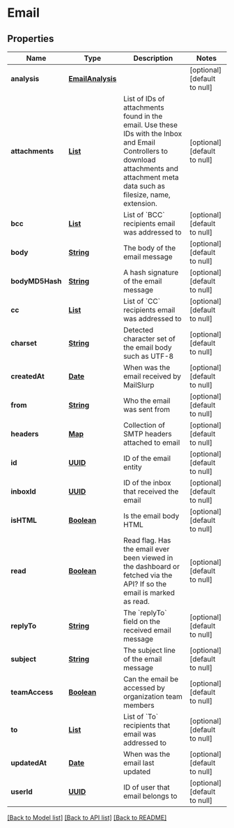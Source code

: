 # Email
## Properties

Name | Type | Description | Notes
------------ | ------------- | ------------- | -------------
**analysis** | [**EmailAnalysis**](EmailAnalysis) |  | [optional] [default to null]
**attachments** | [**List**](string) | List of IDs of attachments found in the email. Use these IDs with the Inbox and Email Controllers to download attachments and attachment meta data such as filesize, name, extension. | [optional] [default to null]
**bcc** | [**List**](string) | List of &#x60;BCC&#x60; recipients email was addressed to | [optional] [default to null]
**body** | [**String**](string) | The body of the email message | [optional] [default to null]
**bodyMD5Hash** | [**String**](string) | A hash signature of the email message | [optional] [default to null]
**cc** | [**List**](string) | List of &#x60;CC&#x60; recipients email was addressed to | [optional] [default to null]
**charset** | [**String**](string) | Detected character set of the email body such as UTF-8 | [optional] [default to null]
**createdAt** | [**Date**](DateTime) | When was the email received by MailSlurp | [optional] [default to null]
**from** | [**String**](string) | Who the email was sent from | [optional] [default to null]
**headers** | [**Map**](string) | Collection of SMTP headers attached to email | [optional] [default to null]
**id** | [**UUID**](UUID) | ID of the email entity | [optional] [default to null]
**inboxId** | [**UUID**](UUID) | ID of the inbox that received the email | [optional] [default to null]
**isHTML** | [**Boolean**](boolean) | Is the email body HTML | [optional] [default to null]
**read** | [**Boolean**](boolean) | Read flag. Has the email ever been viewed in the dashboard or fetched via the API? If so the email is marked as read. | [optional] [default to null]
**replyTo** | [**String**](string) | The &#x60;replyTo&#x60; field on the received email message | [optional] [default to null]
**subject** | [**String**](string) | The subject line of the email message | [optional] [default to null]
**teamAccess** | [**Boolean**](boolean) | Can the email be accessed by organization team members | [optional] [default to null]
**to** | [**List**](string) | List of &#x60;To&#x60; recipients that email was addressed to | [optional] [default to null]
**updatedAt** | [**Date**](DateTime) | When was the email last updated | [optional] [default to null]
**userId** | [**UUID**](UUID) | ID of user that email belongs to | [optional] [default to null]

[[Back to Model list]](../README#documentation-for-models) [[Back to API list]](../README#documentation-for-api-endpoints) [[Back to README]](../README)

